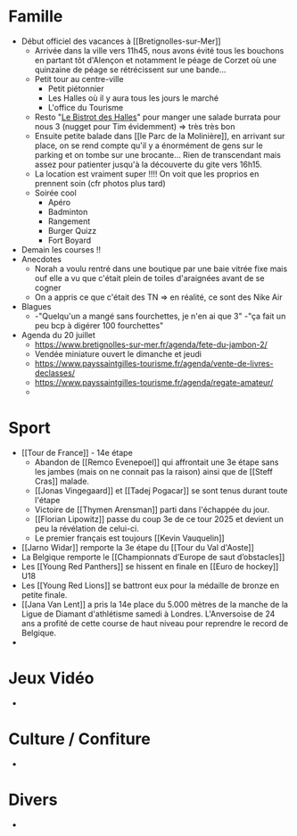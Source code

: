 # Famille
- Début officiel des vacances à [[Bretignolles-sur-Mer]]
	- Arrivée dans la ville vers 11h45, nous avons évité tous les bouchons en partant tôt d'Alençon et notamment le péage de Corzet où une quinzaine de péage se rétrécissent sur une bande...
	- Petit tour au centre-ville
		- Petit piétonnier
		- Les Halles où il y aura tous les jours le marché
		- L'office du Tourisme
	- Resto "[Le Bistrot des Halles](https://www.bistrotdeshalles85.fr/)" pour manger une salade burrata pour nous 3 (nugget pour Tim évidemment) => très très bon
	- Ensuite petite balade dans [[le Parc de la Molinière]], en arrivant sur place, on se rend compte qu'il y a énormément de gens sur le parking et on tombe sur une brocante... Rien de transcendant mais assez pour patienter jusqu'à la découverte du gite vers 16h15.
	- La location est vraiment super !!!! On voit que les proprios en prennent soin (cfr photos plus tard)
	- Soirée cool
		- Apéro
		- Badminton
		- Rangement
		- Burger Quizz
		- Fort Boyard
- Demain les courses !!
- Anecdotes
	- Norah a voulu rentré dans une boutique par une baie vitrée fixe mais ouf elle a vu que c'était plein de toiles d'araignées avant de se cogner
	- On a appris ce que c'était des TN => en réalité, ce sont des Nike Air
- Blagues
	- -"Quelqu'un a mangé sans fourchettes, je n'en ai que 3" 
	  -"ça fait un peu bcp à digérer 100 fourchettes"
- Agenda du 20 juillet
	- https://www.bretignolles-sur-mer.fr/agenda/fete-du-jambon-2/
	- Vendée miniature ouvert le dimanche et jeudi
	- https://www.payssaintgilles-tourisme.fr/agenda/vente-de-livres-declasses/
	- https://www.payssaintgilles-tourisme.fr/agenda/regate-amateur/
	- 

# Sport
- [[Tour de France]] - 14e étape
	- Abandon de [[Remco Evenepoel]] qui affrontait une 3e étape sans les jambes (mais on ne connait pas la raison) ainsi que de [[Steff Cras]] malade.
	- [[Jonas Vingegaard]] et [[Tadej Pogacar]] se sont tenus durant toute l'étape
	- Victoire de [[Thymen Arensman]] parti dans l'échappée du jour.
	- [[Florian Lipowitz]] passe du coup 3e de ce tour 2025 et devient un peu la révélation de celui-ci.
	- Le premier français est toujours [[Kevin Vauquelin]]
- [[Jarno Widar]] remporte la 3e étape du [[Tour du Val d'Aoste]]
- La Belgique remporte le [[Championnats d’Europe de saut d’obstacles]]
- Les [[Young Red Panthers]] se hissent en finale en [[Euro de hockey]] U18
- Les [[Young Red Lions]] se battront eux pour la médaille de bronze en petite finale.
- [[Jana Van Lent]] a pris la 14e place du 5.000 mètres de la manche de la Ligue de Diamant d'athlétisme samedi à Londres. L'Anversoise de 24 ans a profité de cette course de haut niveau pour reprendre le record de Belgique.
- 
# Jeux Vidéo
- 
# Culture / Confiture
- 
# Divers
- 
